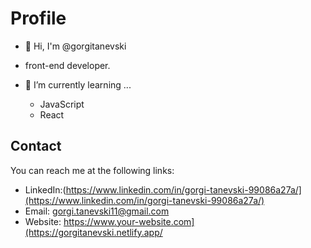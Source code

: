 # Profile

- 👋 Hi, I'm @gorgitanevski
- front-end developer.

- 🌱 I’m currently learning ...
  - JavaScript
  - React

## Contact

You can reach me at the following links:

- LinkedIn:(https://www.linkedin.com/in/gorgi-tanevski-99086a27a/](https://www.linkedin.com/in/gorgi-tanevski-99086a27a/)
- Email: gorgi.tanevski11@gmail.com
- Website: https://www.your-website.com](https://gorgitanevski.netlify.app/
<!---
gorgitanevski/gorgitanevski is a ✨ special ✨ repository because its `README.md` (this file) appears on your GitHub profile.
You can click the Preview link to take a look at your changes.
--->
